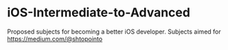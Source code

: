 iOS-Intermediate-to-Advanced
============================

Proposed subjects for becoming a better iOS developer. Subjects aimed for https://medium.com/@shtopointo
